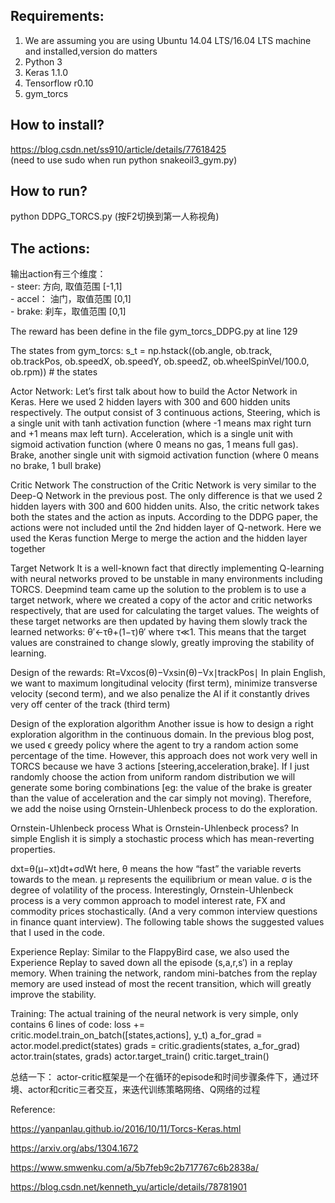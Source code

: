 Requirements:    
---------
1. We are assuming you are using Ubuntu 14.04 LTS/16.04 LTS machine and installed,version do matters      
2. Python 3    
3. Keras 1.1.0   
4. Tensorflow r0.10   
5. gym_torcs       

How to install?
--------
https://blog.csdn.net/ss910/article/details/77618425    
(need to use sudo when run python snakeoil3_gym.py)    

How to run?    
--------
python DDPG_TORCS.py    (按F2切换到第一人称视角)     


The actions:
-------
输出action有三个维度：    
        - steer: 方向, 取值范围 [-1,1]    
        - accel： 油门，取值范围 [0,1]    
        - brake: 刹车，取值范围 [0,1]     


The reward has been define in the file gym_torcs_DDPG.py at line 129

The states from gym_torcs:
s_t = np.hstack((ob.angle, ob.track, ob.trackPos, ob.speedX, ob.speedY,  ob.speedZ, ob.wheelSpinVel/100.0, ob.rpm)) # the states


Actor Network:
Let’s first talk about how to build the Actor Network in Keras. Here we used 2 hidden layers with 300 and 600 hidden units respectively. The output consist of 3 continuous actions, Steering, which is a single unit with tanh activation function (where -1 means max right turn and +1 means max left turn). Acceleration, which is a single unit with sigmoid activation function (where 0 means no gas, 1 means full gas). Brake, another single unit with sigmoid activation function (where 0 means no brake, 1 bull brake)

Critic Network
The construction of the Critic Network is very similar to the Deep-Q Network in the previous post. The only difference is that we used 2 hidden layers with 300 and 600 hidden units. Also, the critic network takes both the states and the action as inputs. According to the DDPG paper, the actions were not included until the 2nd hidden layer of Q-network. Here we used the Keras function Merge to merge the action and the hidden layer together


Target Network
It is a well-known fact that directly implementing Q-learning with neural networks proved to be unstable in many environments including TORCS. Deepmind team came up the solution to the problem is to use a target network, where we created a copy of the actor and critic networks respectively, that are used for calculating the target values. The weights of these target networks are then updated by having them slowly track the learned networks:
θ′←τθ+(1−τ)θ′
where τ≪1. This means that the target values are constrained to change slowly, greatly improving the stability of learning.

Design of the rewards:
Rt=Vxcos(θ)−Vxsin(θ)−Vx∣trackPos∣
In plain English, we want to maximum longitudinal velocity (first term), minimize transverse velocity (second term), and we also penalize the AI if it constantly drives very off center of the track (third term)



Design of the exploration algorithm
Another issue is how to design a right exploration algorithm in the continuous domain. In the previous blog post, we used ϵ greedy policy where the agent to try a random action some percentage of the time. However, this approach does not work very well in TORCS because we have 3 actions [steering,acceleration,brake]. If I just randomly choose the action from uniform random distribution we will generate some boring combinations [eg: the value of the brake is greater than the value of acceleration and the car simply not moving). Therefore, we add the noise using Ornstein-Uhlenbeck process to do the exploration.

Ornstein-Uhlenbeck process
What is Ornstein-Uhlenbeck process? In simple English it is simply a stochastic process which has mean-reverting properties.

dxt=θ(μ−xt)dt+σdWt
here, θ means the how “fast” the variable reverts towards to the mean. μ represents the equilibrium or mean value. σ is the degree of volatility of the process. Interestingly, Ornstein-Uhlenbeck process is a very common approach to model interest rate, FX and commodity prices stochastically. (And a very common interview questions in finance quant interview). The following table shows the suggested values that I used in the code.


Experience Replay:
Similar to the FlappyBird case, we also used the Experience Replay to saved down all the episode (s,a,r,s′) in a replay memory. When training the network, random mini-batches from the replay memory are used instead of most the recent transition, which will greatly improve the stability. 

Training:
The actual training of the neural network is very simple, only contains 6 lines of code:
        loss += critic.model.train_on_batch([states,actions], y_t) 
        a_for_grad = actor.model.predict(states)
        grads = critic.gradients(states, a_for_grad)
        actor.train(states, grads)
        actor.target_train()
        critic.target_train()


总结一下： 
actor-critic框架是一个在循环的episode和时间步骤条件下，通过环境、actor和critic三者交互，来迭代训练策略网络、Q网络的过程











Reference:

https://yanpanlau.github.io/2016/10/11/Torcs-Keras.html

https://arxiv.org/abs/1304.1672

https://www.smwenku.com/a/5b7feb9c2b717767c6b2838a/

https://blog.csdn.net/kenneth_yu/article/details/78781901

